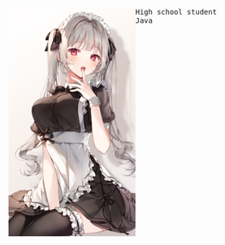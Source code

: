 <p float="left">
  <img src="image.jpg" width="250" align="left">
  <p float="left">
    <samp>
      High school student
      <br>
      Java
    </samp>
  </p>
</p>
<!--- ![](https://socialify.git.ci/RMSCA/RMSCA/image?description=1&descriptionEditable=Hello!&font=Raleway&logo=https%3A%2F%2Fgithub.com%2FRMSCA%2FRMSCA%2Fblob%2Fmaster%2Favatar.jpg%3Fraw%3Dtrue&pattern=Plus&theme=Light)

<img align="right" src="https://count.getloli.com/get/@:RMSCA?theme=rule34" />

#### About me:
- High school student
- Favorite games: Phigros, CSGO, Minecraft
- Preferred languages: English, Chinese  

#### Platforms & Tools:
<img align="right" src="https://github-readme-stats.vercel.app/api?username=RMSCA&show_icons=true&theme=dracula" />  

![](https://img.shields.io/badge/Apple-mac_mini_(M1,_2020)-999999?style=for-the-badge&logo=apple&logoColor=white)  
![](https://img.shields.io/badge/IntelliJ_IDEA-000000.svg?style=for-the-badge&logo=intellij-idea&logoColor=white)
![](https://img.shields.io/badge/Visual_Studio_Code-0078D4?style=for-the-badge&logo=visual%20studio%20code&logoColor=white)  
![](https://img.shields.io/badge/Java-ED8B00?style=for-the-badge&logo=java&logoColor=white)

[//]: [![](https://github-readme-stats.vercel.app/api/pin/?username=RMSCA&repo=CustomHunger&theme=dracula&show_owner=true)](https://github.com/RMSCA/CustomHunger)

[//]: [![](https://github-readme-stats.vercel.app/api/pin/?username=LAELIOA&repo=laelioa.github.io&theme=dracula&show_owner=true)](https://github.com/LAELIOA/laelioa.github.io)

[//]: ![](https://github-readme-stats.vercel.app/api/top-langs/?username=RMSCA&layout=compact&theme=dracula)

![](https://img.shields.io/badge/Windows_10-0078D6?style=for-the-badge&logo=windows&logoColor=white) -->
